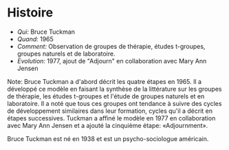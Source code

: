 # Histoire
+ *Qui:* Bruce Tuckman
+ *Quand:* 1965
+ *Comment:* Observation de groupes de thérapie, études t-groupes, groupes naturels et de laboratoire.
+ *Evolution:* 1977, ajout de "Adjourn" en collaboration avec Mary Ann Jensen

Note:
Bruce Tuckman a d'abord décrit les quatre étapes en 1965. Il a développé ce modèle en faisant la synthèse de la littérature sur les groupes de thérapie, les études t-groupes et l'étude de groupes naturels et en laboratoire. Il a noté que tous ces groupes ont tendance à suivre des cycles de développement similaires dans leur formation, cycles qu'il a décrit en étapes successives.
Tuckman a affiné le modèle en 1977 en collaboration avec Mary Ann Jensen et a ajouté la cinquième étape: «Adjournment».

Bruce Tuckman est né en 1938 et est un psycho-sociologue américain.
